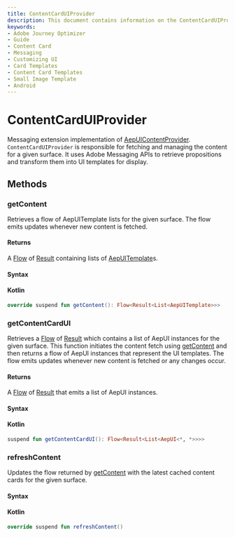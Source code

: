 ```yaml
---
title: ContentCardUIProvider
description: This document contains information on the ContentCardUIProvider interface.
keywords:
- Adobe Journey Optimizer
- Guide
- Content Card
- Messaging
- Customizing UI
- Card Templates
- Content Card Templates
- Small Image Template
- Android
---
```


# ContentCardUIProvider

Messaging extension implementation of [AepUIContentProvider](./aepuicontentprovider.md). `ContentCardUIProvider` is responsible for fetching and managing the content for a given surface. It uses Adobe Messaging APIs to retrieve propositions and transform them into UI templates for display.

## Methods

### getContent

Retrieves a flow of AepUITemplate lists for the given surface. The flow emits updates whenever new content is fetched.

#### Returns

A [Flow](https://developer.android.com/kotlin/flow) of [Result](https://kotlinlang.org/api/latest/jvm/stdlib/kotlin/-result/) containing lists of [AepUITemplate](../ui-models/aepuitemplate.md)s.

#### Syntax

<CodeBlock slots="heading, code" repeat="1" languages="Kotlin" />

#### Kotlin

```kotlin
override suspend fun getContent(): Flow<Result<List<AepUITemplate>>>
```

### getContentCardUI

Retrieves a [Flow](https://developer.android.com/kotlin/flow) of [Result](https://kotlinlang.org/api/latest/jvm/stdlib/kotlin/-result/) which contains a list of AepUI instances for the given surface. This function initiates the content fetch using [getContent](#getcontent) and then returns a flow of AepUI instances that represent the UI templates. The flow emits updates whenever new content is fetched or any changes occur.

#### Returns

A [Flow](https://developer.android.com/kotlin/flow) of [Result](https://kotlinlang.org/api/latest/jvm/stdlib/kotlin/-result/) that emits a list of AepUI instances.

#### Syntax

<CodeBlock slots="heading, code" repeat="1" languages="Kotlin" />

#### Kotlin

```kotlin
suspend fun getContentCardUI(): Flow<Result<List<AepUI<*, *>>>>
```

### refreshContent

Updates the flow returned by [getContent](#getContent) with the latest cached content cards for the given surface.

#### Syntax

<CodeBlock slots="heading, code" repeat="1" languages="Kotlin" />

#### Kotlin

```kotlin
override suspend fun refreshContent()
```
